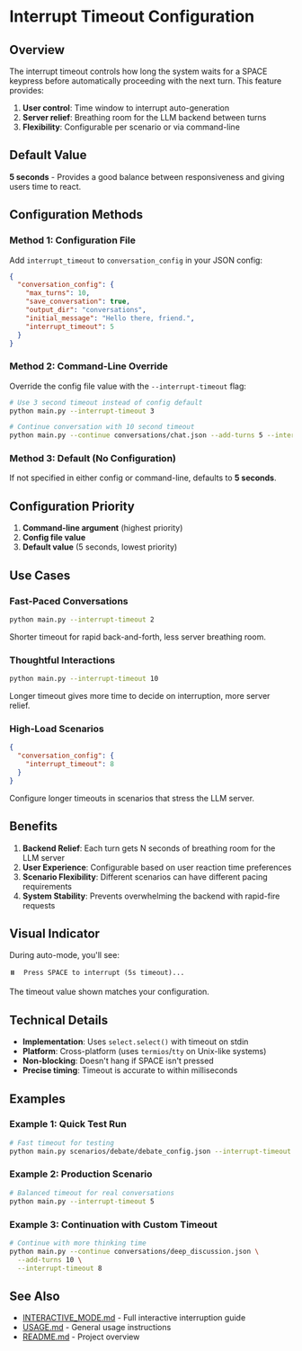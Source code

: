 # Interrupt Timeout Configuration

## Overview

The interrupt timeout controls how long the system waits for a SPACE keypress before automatically proceeding with the next turn. This feature provides:

1. **User control**: Time window to interrupt auto-generation
2. **Server relief**: Breathing room for the LLM backend between turns
3. **Flexibility**: Configurable per scenario or via command-line

## Default Value

**5 seconds** - Provides a good balance between responsiveness and giving users time to react.

## Configuration Methods

### Method 1: Configuration File

Add `interrupt_timeout` to `conversation_config` in your JSON config:

```json
{
  "conversation_config": {
    "max_turns": 10,
    "save_conversation": true,
    "output_dir": "conversations",
    "initial_message": "Hello there, friend.",
    "interrupt_timeout": 5
  }
}
```

### Method 2: Command-Line Override

Override the config file value with the `--interrupt-timeout` flag:

```bash
# Use 3 second timeout instead of config default
python main.py --interrupt-timeout 3

# Continue conversation with 10 second timeout
python main.py --continue conversations/chat.json --add-turns 5 --interrupt-timeout 10
```

### Method 3: Default (No Configuration)

If not specified in either config or command-line, defaults to **5 seconds**.

## Configuration Priority

1. **Command-line argument** (highest priority)
2. **Config file value**
3. **Default value** (5 seconds, lowest priority)

## Use Cases

### Fast-Paced Conversations
```bash
python main.py --interrupt-timeout 2
```
Shorter timeout for rapid back-and-forth, less server breathing room.

### Thoughtful Interactions
```bash
python main.py --interrupt-timeout 10
```
Longer timeout gives more time to decide on interruption, more server relief.

### High-Load Scenarios
```json
{
  "conversation_config": {
    "interrupt_timeout": 8
  }
}
```
Configure longer timeouts in scenarios that stress the LLM server.

## Benefits

1. **Backend Relief**: Each turn gets N seconds of breathing room for the LLM server
2. **User Experience**: Configurable based on user reaction time preferences
3. **Scenario Flexibility**: Different scenarios can have different pacing requirements
4. **System Stability**: Prevents overwhelming the backend with rapid-fire requests

## Visual Indicator

During auto-mode, you'll see:
```
⏸️  Press SPACE to interrupt (5s timeout)...
```

The timeout value shown matches your configuration.

## Technical Details

- **Implementation**: Uses `select.select()` with timeout on stdin
- **Platform**: Cross-platform (uses `termios`/`tty` on Unix-like systems)
- **Non-blocking**: Doesn't hang if SPACE isn't pressed
- **Precise timing**: Timeout is accurate to within milliseconds

## Examples

### Example 1: Quick Test Run
```bash
# Fast timeout for testing
python main.py scenarios/debate/debate_config.json --interrupt-timeout 1
```

### Example 2: Production Scenario
```bash
# Balanced timeout for real conversations
python main.py --interrupt-timeout 5
```

### Example 3: Continuation with Custom Timeout
```bash
# Continue with more thinking time
python main.py --continue conversations/deep_discussion.json \
  --add-turns 10 \
  --interrupt-timeout 8
```

## See Also

- [INTERACTIVE_MODE.md](INTERACTIVE_MODE.md) - Full interactive interruption guide
- [USAGE.md](USAGE.md) - General usage instructions
- [README.md](../README.md) - Project overview
